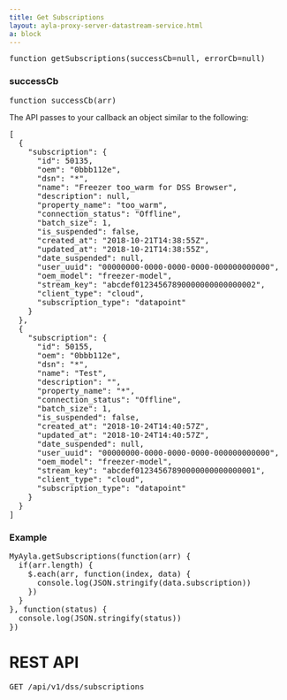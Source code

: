 ```yaml
---
title: Get Subscriptions
layout: ayla-proxy-server-datastream-service.html
a: block
---
```


<pre class="light">
function getSubscriptions(successCb=null, errorCb=null)
</pre>

### successCb

<pre class="light">function successCb(arr)</pre>

The API passes to your callback an object similar to the following:

<pre class="light">
[
  {
    "subscription": {
      "id": 50135,
      "oem": "0bbb112e",
      "dsn": "*",
      "name": "Freezer too_warm for DSS Browser",
      "description": null,
      "property_name": "too_warm",
      "connection_status": "Offline",
      "batch_size": 1,
      "is_suspended": false,
      "created_at": "2018-10-21T14:38:55Z",
      "updated_at": "2018-10-21T14:38:55Z",
      "date_suspended": null,
      "user_uuid": "00000000-0000-0000-0000-000000000000",
      "oem_model": "freezer-model",
      "stream_key": "abcdef01234567890000000000000002",
      "client_type": "cloud",
      "subscription_type": "datapoint"
    }
  },
  {
    "subscription": {
      "id": 50155,
      "oem": "0bbb112e",
      "dsn": "*",
      "name": "Test",
      "description": "",
      "property_name": "*",
      "connection_status": "Offline",
      "batch_size": 1,
      "is_suspended": false,
      "created_at": "2018-10-24T14:40:57Z",
      "updated_at": "2018-10-24T14:40:57Z",
      "date_suspended": null,
      "user_uuid": "00000000-0000-0000-0000-000000000000",
      "oem_model": "freezer-model",
      "stream_key": "abcdef01234567890000000000000001",
      "client_type": "cloud",
      "subscription_type": "datapoint"
    }
  }
]
</pre>

### Example

<pre class="light">
MyAyla.getSubscriptions(function(arr) {
  if(arr.length) {
    $.each(arr, function(index, data) {
      console.log(JSON.stringify(data.subscription))
    })
  }
}, function(status) {
  console.log(JSON.stringify(status))
})
</pre>

# REST API

<pre class="light">GET /api/v1/dss/subscriptions</pre>

